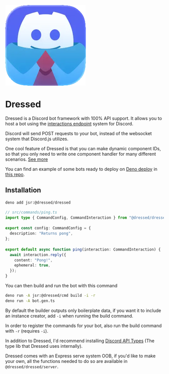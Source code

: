 ![Dressed](www/public/dressed_small.webp)

# Dressed

Dressed is a Discord bot framework with 100% API support. It allows you to host
a bot using the
[interactions endpoint](https://discord.com/developers/docs/interactions/overview#configuring-an-interactions-endpoint-url)
system for Discord.

Discord will send POST requests to your bot, instead of the websocket system
that Discord.js utilizes.

One cool feature of Dressed is that you can make dynamic component IDs, so that
you only need to write one component handler for many different scenarios.
[See more](https://dressed.vercel.app/docs/components#dynamic-component-ids)

You can find an example of some bots ready to deploy on
[Deno deploy](https://deno.com/deploy) in
[this repo](https://github.com/Inbestigator/dressed-examples).

## Installation

```bash
deno add jsr:@dressed/dressed
```

```ts
// src/commands/ping.ts
import type { CommandConfig, CommandInteraction } from "@dressed/dressed";

export const config: CommandConfig = {
  description: "Returns pong",
};

export default async function ping(interaction: CommandInteraction) {
  await interaction.reply({
    content: "Pong!",
    ephemeral: true,
  });
}
```

You can then build and run the bot with this command

```bash
deno run -A jsr:@dressed/cmd build -i -r
deno run -A bot.gen.ts
```

By default the builder outputs only boilerplate data, if you want it to include
an instance creator, add `-i` when running the build command.

In order to register the commands for your bot, also run the build command with
`-r` (requires `-i`).

In addition to Dressed, I'd recommend installing
[Discord API Types](https://www.npmjs.com/package/discord-api-types) (The type
lib that Dressed uses internally).

Dressed comes with an Express serve system OOB, if you'd like to make your own,
all the functions needed to do so are available in `@dressed/dressed/server`.
